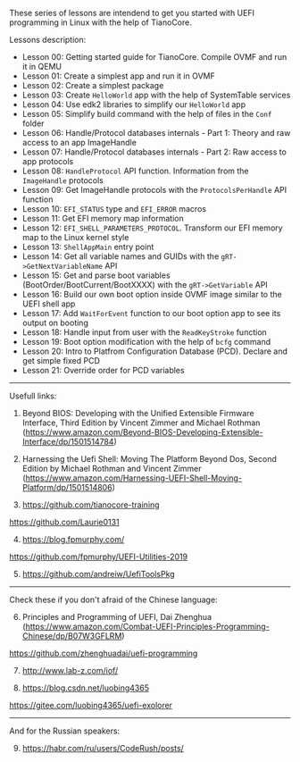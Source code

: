 These series of lessons are intendend to get you started with UEFI programming in Linux with the help of TianoCore.

Lessons description:

- Lesson 00: Getting started guide for TianoCore. Compile OVMF and run it in QEMU
- Lesson 01: Create a simplest app and run it in OVMF
- Lesson 02: Create a simplest package
- Lesson 03: Create `HelloWorld` app with the help of SystemTable services
- Lesson 04: Use edk2 libraries to simplify our `HelloWorld` app
- Lesson 05: Simplify build command with the help of files in the `Conf` folder
- Lesson 06: Handle/Protocol databases internals - Part 1: Theory and raw access to an app ImageHandle
- Lesson 07: Handle/Protocol databases internals - Part 2: Raw access to app protocols
- Lesson 08: `HandleProtocol` API function. Information from the `ImageHandle` protocols
- Lesson 09: Get ImageHandle protocols with the `ProtocolsPerHandle` API function
- Lesson 10: `EFI_STATUS` type and `EFI_ERROR` macros
- Lesson 11: Get EFI memory map information
- Lesson 12: `EFI_SHELL_PARAMETERS_PROTOCOL`. Transform our EFI memory map to the Linux kernel style
- Lesson 13: `ShellAppMain` entry point
- Lesson 14: Get all variable names and GUIDs with the `gRT->GetNextVariableName` API
- Lesson 15: Get and parse boot variables (BootOrder/BootCurrent/BootXXXX) with the `gRT->GetVariable` API
- Lesson 16: Build our own boot option inside OVMF image similar to the UEFI shell app
- Lesson 17: Add `WaitForEvent` function to our boot option app to see its output on booting
- Lesson 18: Handle input from user with the `ReadKeyStroke` function
- Lesson 19: Boot option modification with the help of `bcfg` command
- Lesson 20: Intro to Platfrom Configuration Database (PCD). Declare and get simple fixed PCD
- Lesson 21: Override order for PCD variables

______

Usefull links:
1) Beyond BIOS: Developing with the Unified Extensible Firmware Interface, Third Edition by Vincent Zimmer and Michael Rothman (https://www.amazon.com/Beyond-BIOS-Developing-Extensible-Interface/dp/1501514784)

2) Harnessing the Uefi Shell: Moving The Platform Beyond Dos, Second Edition by Michael Rothman and Vincent Zimmer (https://www.amazon.com/Harnessing-UEFI-Shell-Moving-Platform/dp/1501514806)

3) https://github.com/tianocore-training

https://github.com/Laurie0131

4) https://blog.fpmurphy.com/

https://github.com/fpmurphy/UEFI-Utilities-2019

5) https://github.com/andreiw/UefiToolsPkg

_______

Check these if you don't afraid of the Chinese language:

6) Principles and Programming of UEFI, Dai Zhenghua
(https://www.amazon.com/Combat-UEFI-Principles-Programming-Chinese/dp/B07W3GFLRM)

https://github.com/zhenghuadai/uefi-programming

7) http://www.lab-z.com/iof/

8) https://blog.csdn.net/luobing4365

https://gitee.com/luobing4365/uefi-exolorer

_______

And for the Russian speakers:

9) https://habr.com/ru/users/CodeRush/posts/


